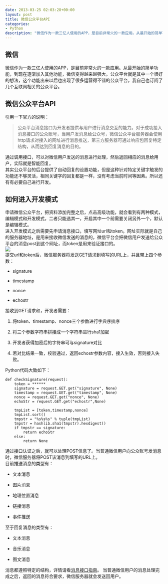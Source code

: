 ```yaml
---
date: 2013-03-25 02:03:28+00:00
layout: post
title: 微信公众平台API
categories:
- Python
description: "微信作为一款三亿人使用的APP，是目前非常火的一款应用。从最开始的简单功能，到现在逐渐加入其他功能，微信变得越来越强大。公众平台就是其中一个很好的想法，这个功能出来以后也出现了很多运营得不错的公众平台，我自己也订阅了几个互联网相关的公众平台。"
---
```


## 微信





微信作为一款三亿人使用的APP，是目前非常火的一款应用。从最开始的简单功能，到现在逐渐加入其他功能，微信变得越来越强大。公众平台就是其中一个很好的想法，这个功能出来以后也出现了很多运营得不错的公众平台，我自己也订阅了几个互联网相关的公众平台。





## 微信公众平台API





引用一下官方的说明：





> 公众平台消息接口为开发者提供与用户进行消息交互的能力。对于成功接入消息接口的公众账号，当用户发消息给公众号，微信公众平台服务器会使用http请求对接入的网址进行消息推送，第三方服务器可通过响应包回复特定结构，从而达到回复消息的目的。





通过调用接口，可以对微信用户发送的消息进行处理，然后返回相应的消息给用户，实际就是智能回复。  
其实公众平台的后台提供了自动回复的设置功能，但是这种针对特定关键字触发的功能还不够灵活，相同关键字的回复都是一样，没有考虑当前时间等因素。所以还有有必要自己进行开发。





## 如何进入开发模式





申请微信公众平台，把资料添加完整之后，点击高级功能，就会看到有两种模式，编辑模式和开发模式，二者只能选其一，开启其中一个前需要关闭另外一个，默认是编辑模式。  
进入开发模式之后需要先申请消息接口，填写网址url和token。网址实际就是自己的服务器地址，是用来接收微信发送的消息的，微信平台会把微信用户发送给公众平台的消息post到这个网址，而token是用来验证接口的。  
![](http://mp.weixin.qq.com/wiki/images/9/90/Callbackprofile.jpg)  
提交url和token后，微信服务器将发送GET请求到填写的URL上，并且带上四个参数：







  * signature


  * timestamp


  * nonce


  * echostr





接收到GET请求和，开发者需要：







  1. 将token、timestamp、nonce三个参数进行字典序排序


  2. 将三个参数字符串拼接成一个字符串进行sha1加密


  3. 开发者获得加密后的字符串可与signature对比


  4. 若对比结果一致，校验通过，返回echostr参数内容，接入生效，否则接入失败。





Python代码大致如下：




    
    def checkSignature(request):  
        token = ****** 
        signature = request.GET.get("signature", None)  
        timestamp = request.GET.get("timestamp", None)  
        nonce = request.GET.get("nonce", None)  
        echoStr = request.GET.get("echostr",None)  
    
        tmpList = [token,timestamp,nonce]  
        tmpList.sort()  
        tmpstr = "%s%s%s" % tuple(tmpList)  
        tmpstr = hashlib.sha1(tmpstr).hexdigest()  
        if tmpstr == signature:  
            return echoStr  
        else:  
            return None




通过接口认证之后，就可以处理POST信息了。当普通微信用户向公众账号发消息时，微信服务器将POST该消息到填写的URL上。  
目前推送消息的类型有：







  * 文本消息


  * 图片消息


  * 地理位置消息


  * 链接消息


  * 事件推送





至于回复消息的类型有：







  * 文本消息


  * 音乐消息


  * 图文消息





消息都遵照特定的结构，详情请看[消息接口指南](http://mp.weixin.qq.com/wiki/index.php?title=%E6%B6%88%E6%81%AF%E6%8E%A5%E5%8F%A3%E6%8C%87%E5%8D%97)。 当普通微信用户的消息处理完成之后，返回的消息符合要求，微信服务器就会发送回用户。



